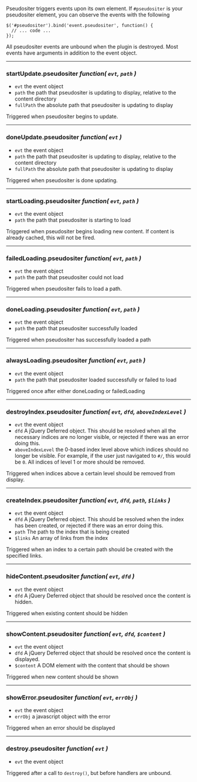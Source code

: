Pseudositer triggers events upon its own element.  If `#pseudositer` is your pseudositer element, you can observe the events with the following

    $('#pseudositer').bind('event.pseudositer', function() {
      // ... code ...
    });

All pseudositer events are unbound when the plugin is destroyed.  Most events have arguments in addition to the event object.
- - -
### <a name="startUpdate.pseudositer">startUpdate.pseudositer</a> _function( `evt`, `path` )_

* `evt` the event object
* `path` the path that pseudositer is updating to display, relative to the content directory
* `fullPath` the absolute path that pseudositer is updating to display

Triggered when pseudositer begins to update.
- - -
### <a name="doneUpdate.pseudositer">doneUpdate.pseudositer</a> _function( `evt` )_

* `evt` the event object
* `path` the path that pseudositer is updating to display, relative to the content directory
* `fullPath` the absolute path that pseudositer is updating to display

Triggered when pseudositer is done updating.
- - -
### <a name="startLoading.pseudositer">startLoading.pseudositer</a> _function( `evt`, `path` )_

* `evt` the event object
* `path` the path that pseudositer is starting to load

Triggered when pseudositer begins loading new content.  If content is already cached, this will not be fired.
- - -
### <a name="failedLoading.pseudositer">failedLoading.pseudositer</a> _function( `evt`, `path` )_

* `evt` the event object
* `path` the path that pseudositer could not load

Triggered when pseudositer fails to load a path.
- - -
### <a name="doneLoading.pseudositer">doneLoading.pseudositer</a> _function( `evt`, `path` )_

* `evt` the event object
* `path` the path that pseudositer successfully loaded

Triggered when pseudositer has successfully loaded a path
- - -
### <a name="alwaysLoading.pseudositer">alwaysLoading.pseudositer</a> _function( `evt`, `path` )_

* `evt` the event object
* `path` the path that pseudositer loaded successfully or failed to load

Triggered once after either doneLoading or failedLoading
- - -
### <a name="destroyIndex.pseudositer">destroyIndex.pseudositer</a> _function( `evt`, `dfd`, `aboveIndexLevel` )_

* `evt` the event object
* `dfd` A jQuery Deferred object.  This should be resolved when all the necessary indices are no longer visible, or rejected if there was an error doing this.
* `aboveIndexLevel` the 0-based index level above which indices should no longer be visible.  For example, if the user just navigated to `#/`, this would be `0`.  All indices of level 1 or more should be removed.

Triggered when indices above a certain level should be removed from display.
- - -
### <a name="createIndex.pseudositer">createIndex.pseudositer</a> _function( `evt`, `dfd`, `path`, `$links` )_

* `evt` the event object
* `dfd` A jQuery Deferred object.  This should be resolved when the index has been created, or rejected if there was an error doing this.
* `path` The path to the index that is being created
* `$links` An array of links from the index

Triggered when an index to a certain path should be created with the specified links.
- - -
### <a name="hideContent.pseudositer">hideContent.pseudositer</a> _function( `evt`, `dfd` )_

* `evt` the event object
* `dfd` A jQuery Deferred object that should be resolved once the content is hidden.

Triggered when existing content should be hidden
- - -
### <a name="showContent.pseudositer">showContent.pseudositer</a> _function( `evt`, `dfd`, `$content` )_

* `evt` the event object
* `dfd` A jQuery Deferred object that should be resolved once the content is displayed.
* `$content` A DOM element with the content that should be shown

Triggered when new content should be shown 
- - -
### <a name="showError.pseudositer">showError.pseudositer</a> _function( `evt`, `errObj` )_

* `evt` the event object
* `errObj` a javascript object with the error

Triggered when an error should be displayed
- - -
### <a name="destroy.pseudositer">destroy.pseudositer</a> _function( `evt` )_

* `evt` the event object

Triggered after a call to `destroy()`, but before handlers are unbound.